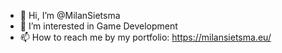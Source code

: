 - 👋 Hi, I’m @MilanSietsma
- 👀 I’m interested in Game Development
- 📫 How to reach me by my portfolio: https://milansietsma.eu/

<!---
MilanSietsma/MilanSietsma is a ✨ special ✨ repository because its `README.md` (this file) appears on your GitHub profile.
You can click the Preview link to take a look at your changes.
--->
